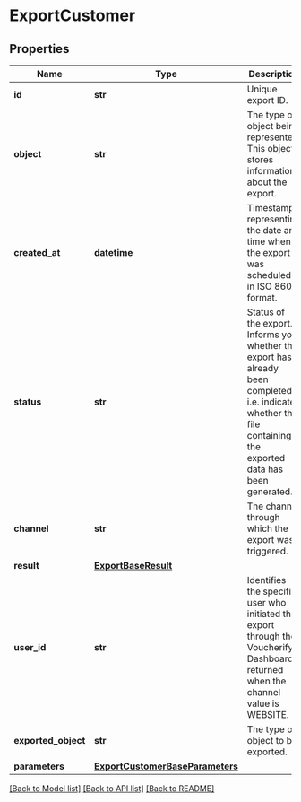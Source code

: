 # ExportCustomer


## Properties
Name | Type | Description | Notes
------------ | ------------- | ------------- | -------------
**id** | **str** | Unique export ID. | 
**object** | **str** | The type of object being represented. This object stores information about the export. | [default to 'export']
**created_at** | **datetime** | Timestamp representing the date and time when the export was scheduled in ISO 8601 format. | 
**status** | **str** | Status of the export. Informs you whether the export has already been completed, i.e. indicates whether the file containing the exported data has been generated. | 
**channel** | **str** | The channel through which the export was triggered. | [optional] 
**result** | [**ExportBaseResult**](ExportBaseResult.md) |  | [optional] 
**user_id** | **str** | Identifies the specific user who initiated the export through the Voucherify Dashboard; returned when the channel value is WEBSITE. | [optional] 
**exported_object** | **str** | The type of object to be exported. | [default to 'customer']
**parameters** | [**ExportCustomerBaseParameters**](ExportCustomerBaseParameters.md) |  | [optional] 

[[Back to Model list]](../README.md#documentation-for-models) [[Back to API list]](../README.md#documentation-for-api-endpoints) [[Back to README]](../README.md)


